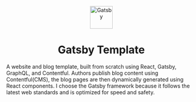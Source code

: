 
<p align="center">
  <a href="https://www.gatsbyjs.com">
    <img alt="Gatsby" src="https://www.gatsbyjs.com/Gatsby-Monogram.svg" width="60" />
  </a>
</p>
<h1 align="center">
  Gatsby Template
</h1>

A website and blog template, built from scratch using React, Gatsby, GraphQL, and Contentful. Authors publish blog content using Contentful(CMS), the blog pages are then dynamically generated using React components. I choose the Gatsby framework because it follows the latest web standards and is optimized for speed and safety.

